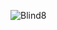 
![Blind8](https://user-images.githubusercontent.com/44325167/158406956-13afa9b2-2d34-4ce9-bf8c-a2e5053a9cee.png)
